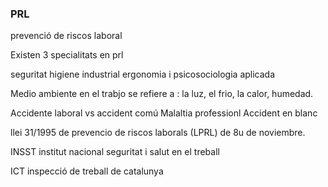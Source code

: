 ### PRL

prevenció de riscos laboral

Existen 3 specialitats en prl

seguritat
higiene industrial
ergonomia i psicosociologia aplicada

Medio ambiente en el trabjo se refiere a :
la luz, el frio, la calor, humedad.

Accidente laboral vs accident comú
Malaltia professionl
Accident en blanc

llei 31/1995 de prevencio de riscos laborals (LPRL) de 8u de noviembre.

INSST institut nacional seguritat i salut en el treball

ICT inspecció de treball de catalunya

